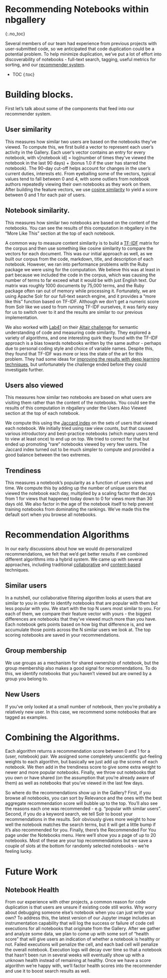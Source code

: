 # Recommending Notebooks within nbgallery
{:.no_toc}

Several members of our team had experience from previous projects with user-submitted code, so we anticipated that code duplication could be a potential problem.  To help minimize duplication, we’ve put a lot of effort into discoverability of notebooks - full-text search, tagging, useful metrics for sorting, and our [recommender system](https://en.wikipedia.org/wiki/Recommender_system).

* TOC
{:toc}

# Building blocks.

First let’s talk about some of the components that feed into our recommender system.

## User similarity

This measures how similar two users are based on the notebooks they’ve viewed.  To compute this, we first build a vector to represent each user’s activity in the Gallery.  Each user’s vector contains an entry for every notebook, with v[notebook id] = log(number of times they’ve viewed the notebook in the last 90 days) + (bonus 1.0 if the user has starred the notebook).  The 90-day cut-off helps account for changes in the user’s current duties, interests etc.  From eyeballing some of the vectors, typical values tend to fall between 0 and 4, with some outliers from notebook authors repeatedly viewing their own notebooks as they work on them.  After building the feature vectors, we use [cosine similarity](https://en.wikipedia.org/wiki/Cosine_similarity) to yield a score between 0 and 1 for each pair of users.

## Notebook similarity.

This measures how similar two notebooks are based on the content of the notebooks.  You can see the results of this computation in nbgallery in the “More Like This” section at the top of each notebook.

A common way to measure content similarity is to build a [TF-IDF](https://en.wikipedia.org/wiki/Tf%E2%80%93idf) matrix for the corpus and then use something like cosine similarity to compare the vectors for each document.  This was our initial approach as well, as we built our corpus from the code, markdown, title, and description of each notebook.  However, we ran into performance problems with the Ruby package we were using for the computation.  We believe this was at least in part because we included the code in the corpus, which was causing the number of terms to far exceed what it would be with just English text.  Our matrix was roughly 1000 documents by 75,000 terms, and the Ruby package often ran out of memory while processing it.  Fortunately, we are using Apache Solr for our full-text search engine, and it provides a “more like this” function based on TF-IDF.  Although we don’t get a numeric score from Solr like we used to from running TF-IDF ourselves, it was fairly easy for us to switch over to it and the results are similar to our previous implementation.

We also worked with [Lab41](http://www.lab41.org/) on their [Altair challenge](https://github.com/Lab41/altair) for semantic understanding of code and measuring code similarity.  They explored a variety of algorithms, and one interesting quirk they found with the TF-IDF approach is a bias towards notebooks written by the same author - perhaps due to personal coding style and choice of variable names.  Despite this, they found that TF-IDF was more or less the state of the art for this problem.  They had some ideas for [improving the results with deep learning techniques](https://gab41.lab41.org/doc2vec-to-assess-semantic-similarity-in-source-code-667acb3e62d7), but unfortunately the challenge ended before they could investigate further.

## Users also viewed

This measures how similar two notebooks are based on what users are visiting them rather than the content of the notebooks.  You could see the results of this computation in nbgallery under the Users Also Viewed section at the top of each notebook.

We compute this using the [Jaccard index](https://en.wikipedia.org/wiki/Jaccard_index) on the sets of users that viewed each notebook.  We initially tried using raw view counts, but that caused various introductory and best-practice notebooks (which many users tend to view at least once) to end up on top.  We tried to correct for that but ended up promoting “rare” notebooks viewed by very few users.  The Jaccard index turned out to be much simpler to compute and provided a good balance between the two extremes.

## Trendiness

This measures a notebook’s popularity as a function of users views and time.  We compute this by adding up the number of unique users that viewed the notebook each day, multiplied by a scaling factor that decays from 1 for views that happened today down to 0 for views more than 30 days old.  We also factor in the age of the notebook itself to help prevent training notebooks from dominating the rankings.  We’ve made this the default sort when you browse all notebooks.

# Recommendation Algorithms

In our early discussions about how we would do personalized recommendations, we felt that we’d get better results if we combined different algorithms into a hybrid system.  We came up with several approaches, including traditional [collaborative](https://en.wikipedia.org/wiki/Recommender_system#Collaborative_filtering) and [content-based](https://en.wikipedia.org/wiki/Recommender_system#Content-based_filtering) techniques.

## Similar users

In a nutshell, our collaborative filtering algorithm looks at users that are similar to you in order to identify notebooks that are popular with them but less popular with you.  We start with the top N users most similar to you.  For each of them, we compare their feature vector with yours - the biggest differences are notebooks that they’ve viewed much more than you have.  Each notebook gets points based on how big that difference is, and we accumulate those points across the N similar users we look at.   The top scoring notebooks are saved in your recommendations.

## Group membership

We use groups as a mechanism for shared ownership of notebook, but the group membership also makes a good signal for recommendations.  To do this, we identify notebooks that you haven’t viewed but are owned by a group you belong to.

## New Users

If you’ve only looked at a small number of notebook, then you’re probably a relatively new user.  In this case, we recommend some notebooks that are tagged as examples.

# Combining the Algorithms.

Each algorithm returns a recommendation score between 0 and 1 for a (user, notebook) pair.  We assigned some completely unscientific gut-feeling weights to each algorithm, but basically we just add up the scores of each notebook.  We then add in the trendiness score to give some extra weight to newer and more popular notebooks.  Finally, we throw out notebooks that you own or have shared (on the assumption that you’re already aware of them) as well as notebooks that you’ve viewed in the last few days.

So where do the recommendations show up in the Gallery?  First, if you browse all notebooks, you can sort by Relevance and the ones with the best aggregate recommendation score will bubble up to the top.  You’ll also see the reasons each one was recommended - e.g. “popular with similar users”.   Second, if you do a keyword search, we tell Solr to boost your recommendations in the results.  Solr obviously gives more weight to how well the notebook matches the search terms, but it will get a little bump if it’s also recommended for you.  Finally, there’s the Recommended For You page under the Notebooks menu.  Here we’ll show you a page of up to 20 notebooks.  Most of these are your top recommendations but we save a couple of slots at the bottom for randomly selected notebooks - we’re feeling lucky.

# Future Work

## Notebook Health

From our experience with other projects, a common reason for code duplication is that users are unsure if existing code still works.  Why worry about debugging someone else’s notebook when you can just write your own?  To address this, the latest version of our Jupyter image includes an instrumentation capability that will log the success or failure of code cell executions for all notebooks that originate from the Gallery.   After we gather and analyze some data, we plan to come up with some sort of “health score” that will give users an indication of whether a notebook is healthy or not.  Failed executions will penalize the cell, and each bad cell will penalize the overall notebook.  Execution logs will decay over time so that a notebook that hasn’t been run in several weeks will eventually show up with a unknown health instead of remaining at healthy.  Once we have a score algorithm we’re happy with, we’ll factor health scores into the recommender and use it to boost search results as well.
